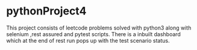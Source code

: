 # pythonProject4
This project consists of leetcode problems solved with python3 along with selenium ,rest assured and pytest scripts.
There is a inbuilt dashboard which at the end of rest run pops up with the test scenario status.
